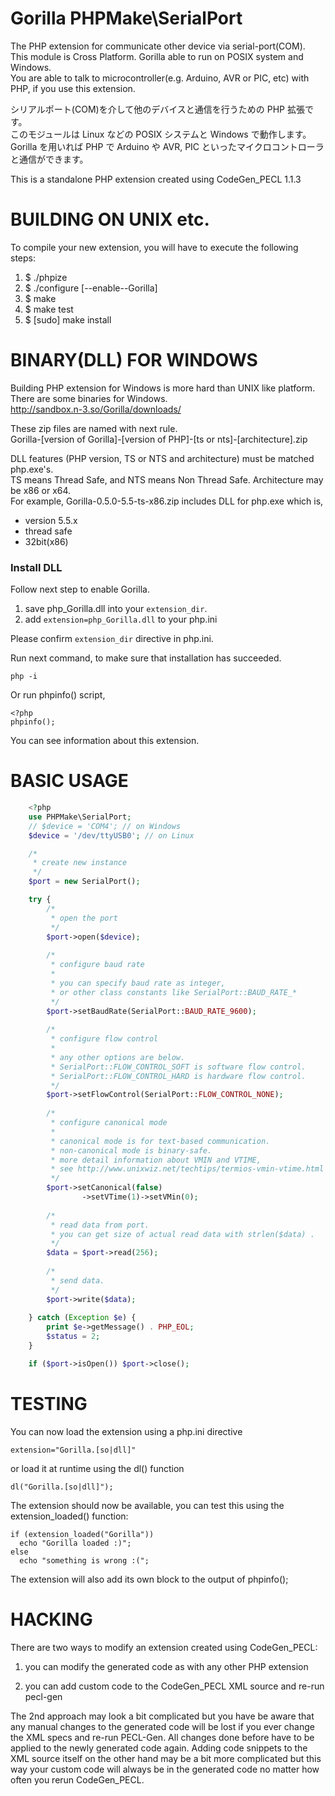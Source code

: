 Gorilla PHPMake\SerialPort
==========================
The PHP extension for communicate other device via serial-port(COM).  
This module is Cross Platform. Gorilla able to run on POSIX system and Windows.  
You are able to talk to microcontroller(e.g. Arduino, AVR or PIC, etc) with PHP, if you use this extension.

シリアルポート(COM)を介して他のデバイスと通信を行うための PHP 拡張です。  
このモジュールは Linux などの POSIX システムと Windows で動作します。  
Gorilla を用いれば PHP で Arduino や AVR, PIC といったマイクロコントローラと通信ができます。

This is a standalone PHP extension created using CodeGen_PECL 1.1.3


BUILDING ON UNIX etc.
=====================

To compile your new extension, you will have to execute the following steps:

1.  $ ./phpize
2.  $ ./configure [--enable--Gorilla] 
3.  $ make
4.  $ make test
5.  $ [sudo] make install


BINARY(DLL) FOR WINDOWS
=======================

Building PHP extension for Windows is more hard than UNIX like platform.  
There are some binaries for Windows.  
http://sandbox.n-3.so/Gorilla/downloads/

These zip files are named with next rule.  
Gorilla-[version of Gorilla]-[version of PHP]-[ts or nts]-[architecture].zip

DLL features (PHP version, TS or NTS and architecture) must be matched php.exe's.  
TS means Thread Safe, and NTS means Non Thread Safe. Architecture may be x86 or x64.  
For example, Gorilla-0.5.0-5.5-ts-x86.zip includes DLL for php.exe which is,

 * version 5.5.x
 * thread safe 
 * 32bit(x86)


### Install DLL

Follow next step to enable Gorilla.

 1. save php_Gorilla.dll into your ```extension_dir```.
 2. add ```extension=php_Gorilla.dll``` to your php.ini

Please confirm ```extension_dir``` directive in php.ini.

Run next command, to make sure that installation has succeeded.

    php -i

Or run phpinfo() script,

    <?php
    phpinfo();

You can see information about this extension.


BASIC USAGE
===========

```php
    <?php
    use PHPMake\SerialPort;
    // $device = 'COM4'; // on Windows
    $device = '/dev/ttyUSB0'; // on Linux 

    /*
     * create new instance
     */
    $port = new SerialPort();

    try {
        /* 
         * open the port
         */
        $port->open($device);
    
        /*
         * configure baud rate
         *
         * you can specify baud rate as integer, 
         * or other class constants like SerialPort::BAUD_RATE_*
         */
        $port->setBaudRate(SerialPort::BAUD_RATE_9600);
    
        /*
         * configure flow control
         * 
         * any other options are below.
         * SerialPort::FLOW_CONTROL_SOFT is software flow control.
         * SerialPort::FLOW_CONTROL_HARD is hardware flow control.
         */
        $port->setFlowControl(SerialPort::FLOW_CONTROL_NONE);
    
        /*
         * configure canonical mode
         * 
         * canonical mode is for text-based communication.
         * non-canonical mode is binary-safe.
         * more detail information about VMIN and VTIME, 
         * see http://www.unixwiz.net/techtips/termios-vmin-vtime.html
         */
        $port->setCanonical(false)
                ->setVTime(1)->setVMin(0);
    
        /*
         * read data from port.
         * you can get size of actual read data with strlen($data) .
         */
        $data = $port->read(256);
    
        /*
         * send data.
         */
        $port->write($data);
    
    } catch (Exception $e) {
        print $e->getMessage() . PHP_EOL;
        $status = 2;
    }

    if ($port->isOpen()) $port->close();

```


TESTING
=======

You can now load the extension using a php.ini directive

    extension="Gorilla.[so|dll]"

or load it at runtime using the dl() function

    dl("Gorilla.[so|dll]");

The extension should now be available, you can test this
using the extension_loaded() function:

    if (extension_loaded("Gorilla"))
      echo "Gorilla loaded :)";
    else
      echo "something is wrong :(";

The extension will also add its own block to the output
of phpinfo();




HACKING
=======

There are two ways to modify an extension created using CodeGen_PECL:

1) you can modify the generated code as with any other PHP extension
  
2) you can add custom code to the CodeGen_PECL XML source and re-run pecl-gen

The 2nd approach may look a bit complicated but you have be aware that any
manual changes to the generated code will be lost if you ever change the
XML specs and re-run PECL-Gen. All changes done before have to be applied
to the newly generated code again.
Adding code snippets to the XML source itself on the other hand may be a 
bit more complicated but this way your custom code will always be in the
generated code no matter how often you rerun CodeGen_PECL.

